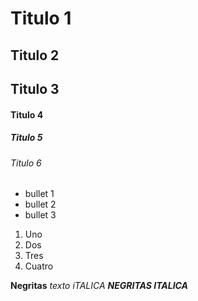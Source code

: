 # Titulo 1
## Titulo 2 
## Titulo 3
#### Titulo 4 
##### Titulo 5
###### Titulo 6

* bullet 1
* bullet 2 
* bullet 3

1. Uno
2. Dos
3. Tres
4. Cuatro 

**Negritas**
_texto iTALICA_
***NEGRITAS ITALICA***




